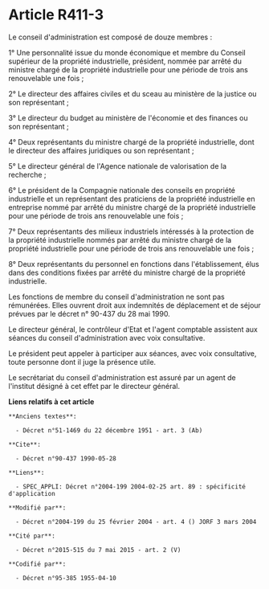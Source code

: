 # Article R411-3

Le conseil d'administration est composé de douze membres :

1° Une personnalité issue du monde économique et membre du Conseil supérieur de la propriété industrielle, président, nommée
par arrêté du ministre chargé de la propriété industrielle pour une période de trois ans renouvelable une fois ;

2° Le directeur des affaires civiles et du sceau au ministère de la justice ou son représentant ;

3° Le directeur du budget au ministère de l'économie et des finances ou son représentant ;

4° Deux représentants du ministre chargé de la propriété industrielle, dont le directeur des affaires juridiques ou son
représentant ;

5° Le directeur général de l'Agence nationale de valorisation de la recherche ;

6° Le président de la Compagnie nationale des conseils en propriété industrielle et un représentant des praticiens de la
propriété industrielle en entreprise nommé par arrêté du ministre chargé de la propriété industrielle pour une période de
trois ans renouvelable une fois ;

7° Deux représentants des milieux industriels intéressés à la protection de la propriété industrielle nommés par arrêté du
ministre chargé de la propriété industrielle pour une période de trois ans renouvelable une fois ;

8° Deux représentants du personnel en fonctions dans l'établissement, élus dans des conditions fixées par arrêté du ministre
chargé de la propriété industrielle.

Les fonctions de membre du conseil d'administration ne sont pas rémunérées. Elles ouvrent droit aux indemnités de déplacement
et de séjour prévues par le décret n° 90-437 du 28 mai 1990.

Le directeur général, le contrôleur d'Etat et l'agent comptable assistent aux séances du conseil d'administration avec voix
consultative.

Le président peut appeler à participer aux séances, avec voix consultative, toute personne dont il juge la présence utile.

Le secrétariat du conseil d'administration est assuré par un agent de l'institut désigné à cet effet par le directeur
général.

**Liens relatifs à cet article**

	**Anciens textes**:

	  - Décret n°51-1469 du 22 décembre 1951 - art. 3 (Ab)

	**Cite**:

	  - Décret n°90-437 1990-05-28

	**Liens**:

	  - SPEC_APPLI: Décret n°2004-199 2004-02-25 art. 89 : spécificité d'application

	**Modifié par**:

	  - Décret n°2004-199 du 25 février 2004 - art. 4 () JORF 3 mars 2004

	**Cité par**:

	  - Décret n°2015-515 du 7 mai 2015 - art. 2 (V)

	**Codifié par**:

	  - Décret n°95-385 1955-04-10
